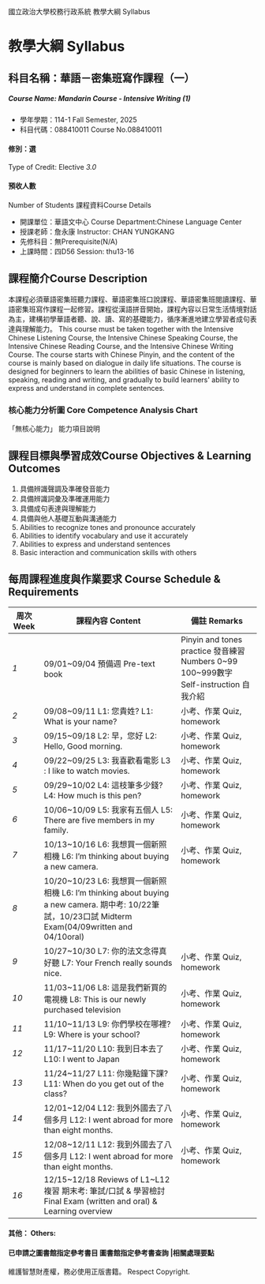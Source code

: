 國立政治大學校務行政系統 教學大綱 Syllabus
# 教學大綱 Syllabus
##  科目名稱：華語－密集班寫作課程（一）
#####  Course Name: Mandarin Course - Intensive Writing (1)
  * 學年學期：114-1 Fall Semester, 2025 
  * 科目代碼：088410011 Course No.088410011
#### 修別：選
Type of Credit: Elective 
_3.0_
#### 預收人數
Number of Students
課程資料Course Details
  * 開課單位：華語文中心 Course Department:Chinese Language Center 
  * 授課老師：詹永康 Instructor: CHAN YUNGKANG 
  * 先修科目：無Prerequisite(N/A)
  * 上課時間：四D56 Session: thu13-16
##  課程簡介Course Description
本課程必須華語密集班聽力課程、華語密集班口說課程、華語密集班閱讀課程、華語密集班寫作課程一起修習。課程從漢語拼音開始，課程內容以日常生活情境對話為主，建構初學華語者聽、說、讀、寫的基礎能力，循序漸進地建立學習者成句表達與理解能力。
This course must be taken together with the Intensive Chinese Listening Course, the Intensive Chinese Speaking Course, the Intensive Chinese Reading Course, and the Intensive Chinese Writing Course. The course starts with Chinese Pinyin, and the content of the course is mainly based on dialogue in daily life situations. The course is designed for beginners to learn the abilities of basic Chinese in listening, speaking, reading and writing, and gradually to build learners' ability to express and understand in complete sentences.
###  核心能力分析圖 Core Competence Analysis Chart
「無核心能力」 
能力項目說明
##  課程目標與學習成效Course Objectives & Learning Outcomes 
  1. 具備辨識聲調及準確發音能力
  2. 具備辨識詞彙及準確運用能力
  3. 具備成句表達與理解能力
  4. 具備與他人基礎互動與溝通能力
1. Abilities to recognize tones and pronounce accurately
2. Abilities to identify vocabulary and use it accurately
3. Abilities to express and understand sentences
4. Basic interaction and communication skills with others
##  每周課程進度與作業要求 Course Schedule & Requirements
周次 Week |  課程內容 Content |  備註 Remarks  
---|---|---  
_1_ |  09/01~09/04 預備週 Pre-text book |  Pinyin and tones practice 發音練習 Numbers 0~99 100~999數字 Self-instruction 自我介紹  
_2_ |  09/08~09/11 L1: 您貴姓? L1: What is your name? |  小考、作業 Quiz, homework  
_3_ |  09/15~09/18 L2: 早，您好 L2: Hello, Good morning. |  小考、作業 Quiz, homework  
_4_ |  09/22~09/25 L3: 我喜歡看電影 L3 : I like to watch movies. |  小考、作業 Quiz, homework  
_5_ |  09/29~10/02 L4: 這枝筆多少錢? L4: How much is this pen? |  小考、作業 Quiz, homework  
_6_ |  10/06~10/09 L5: 我家有五個人 L5: There are five members in my family. |  小考、作業 Quiz, homework  
_7_ |  10/13~10/16 L6: 我想買一個新照相機 L6: I’m thinking about buying a new camera. |  小考、作業 Quiz, homework  
_8_ |  10/20~10/23 L6: 我想買一個新照相機 L6: I’m thinking about buying a new camera. 期中考: 10/22筆試，10/23口試 Midterm Exam(04/09written and 04/10oral) |   
_9_ |  10/27~10/30 L7: 你的法文念得真好聽 L7: Your French really sounds nice. |  小考、作業 Quiz, homework  
_10_ |  11/03~11/06 L8: 這是我們新買的電視機 L8: This is our newly purchased television |  小考、作業 Quiz, homework  
_11_ |  11/10~11/13 L9: 你們學校在哪裡? L9: Where is your school? |  小考、作業 Quiz, homework  
_12_ |  11/17~11/20 L10: 我到日本去了 L10: I went to Japan |  小考、作業 Quiz, homework  
_13_ |  11/24~11/27 L11: 你幾點鐘下課? L11: When do you get out of the class? |  小考、作業 Quiz, homework  
_14_ |  12/01~12/04 L12: 我到外國去了八個多月 L12: I went abroad for more than eight months. |  小考、作業 Quiz, homework  
_15_ |  12/08~12/11 L12: 我到外國去了八個多月 L12: I went abroad for more than eight months. |  小考、作業 Quiz, homework  
_16_ |  12/15~12/18 Reviews of L1~L12 複習 期末考: 筆試/口試 & 學習檢討 Final Exam (written and oral) & Learning overview |   
####  其他： Others:
####  已申請之圖書館指定參考書目  圖書館指定參考書查詢 |相關處理要點
維護智慧財產權，務必使用正版書籍。 Respect Copyright.
